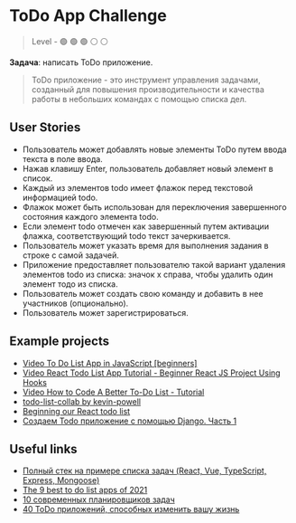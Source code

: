 # ToDo App Challenge

> Level -  :green_circle: :green_circle: :green_circle: :white_circle: :white_circle:

**Задача**: написать ToDo приложение.

> ToDo приложение - это инструмент управления задачами, созданный для повышения производительности и качества работы в небольших командах с помощью списка дел.

## User Stories

- Пользователь может добавлять новые элементы ToDo путем ввода текста в поле ввода.
- Нажав клавишу Enter, пользователь добавляет новый элемент в список.
- Каждый из элементов todo имеет флажок перед текстовой информацией todo.
- Флажок может быть использован для переключения завершенного состояния каждого элемента todo. 
- Если элемент todo отмечен как завершенный путем активации флажка, соответствующий todo текст зачеркивается.
- Пользователь может указать время для выполнения задания в строке с самой задачей.
- Приложение предоставляет пользователю такой вариант удаления элементов todo из списка: значок x справа, чтобы удалить один элемент тодо из списка.
- Пользователь может создать свою команду и добавить в нее участников (опционально).
- Пользователь может зарегистрироваться.

## Example projects

- [Video To Do List App in JavaScript [beginners]](https://youtu.be/b8sUhU_eq3g)
- [Video React Todo List App Tutorial - Beginner React JS Project Using Hooks](https://youtu.be/E1E08i2UJGI)
- [Video How to Code A Better To-Do List - Tutorial](https://youtu.be/W7FaYfuwu70)
- [todo-list-collab by kevin-powell](https://github.com/kevin-powell/todo-list-collab/tree/master/javascript-finished)
- [Beginning our React todo list](https://developer.mozilla.org/en-US/docs/Learn/Tools_and_testing/Client-side_JavaScript_frameworks/React_todo_list_beginning)
- [Создаем Todo приложение c помощью Django. Часть 1](https://habr.com/ru/company/otus/blog/488748/)

## Useful links

- [Полный стек на примере списка задач (React, Vue, TypeScript, Express, Mongoose)](https://habr.com/ru/post/534622/)
- [The 9 best to do list apps of 2021](https://zapier.com/blog/best-todo-list-apps/)
- [10 современных планировщиков задач](https://itc.ua/articles/10-sovremennyh-planirovshhikov-zadach/)
- [40 ToDo приложений, способных изменить вашу жизнь](https://books-mindmap.livejournal.com/9881.html)
